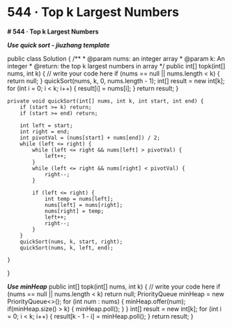 # 544 · Top k Largest Numbers

**# 544 · Top k Largest Numbers**

**_Use quick sort - jiuzhang template_**

public class Solution {
    /**
     * @param nums: an integer array
     * @param k: An integer
     * @return: the top k largest numbers in array
     */
    public int[] topk(int[] nums, int k) {
        // write your code here
        if (nums == null || nums.length < k) {
            return null;
        }
        quickSort(nums, k, 0, nums.length - 1);
        int[] result = new int[k];
        for (int i = 0; i < k; i++) {
            result[i] = nums[i];
        } 
        return result;
    }

    private void quickSort(int[] nums, int k, int start, int end) {
        if (start >= k) return;
        if (start >= end) return;

        int left = start;
        int right = end;
        int pivotVal = (nums[start] + nums[end]) / 2;
        while (left <= right) {
            while (left <= right && nums[left] > pivotVal) {
                left++;
            }
            while (left <= right && nums[right] < pivotVal) {
                right--;
            }

            if (left <= right) {
                int temp = nums[left];
                nums[left] = nums[right];
                nums[right] = temp;
                left++;
                right--;
            }
        }
        quickSort(nums, k, start, right);
        quickSort(nums, k, left, end);
                
    }
}

**_Use minHeap_**
public int[] topk(int[] nums, int k) {
        // write your code here
        if (nums == null || nums.length < k) return null;
        PriorityQueue<Integer> minHeap = new PriorityQueue<>();
        for (int num : nums) {
            minHeap.offer(num);
            if(minHeap.size() > k) {
                minHeap.poll();
            }
        }
        int[] result = new int[k];
        for (int i = 0; i < k; i++) {
            result[k - 1 - i] = minHeap.poll();
        }
        return result;
    }

